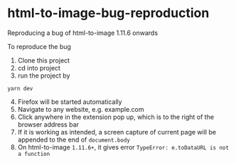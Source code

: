 # html-to-image-bug-reproduction
Reproducing a bug of html-to-image 1.11.6 onwards

To reproduce the bug

1. Clone this project
2. cd into project
3. run the project by
```
yarn dev
```
4. Firefox will be started automatically
5. Navigate to any website, e.g. example.com
6. Click anywhere in the extension pop up, which is to the right of the browser address bar
7. If it is working as intended, a screen capture of current page will be appended to the end of `document.body`
8. On html-to-image `1.11.6+`, it gives error `TypeError: e.toDataURL is not a function`
